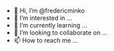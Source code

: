 - 👋 Hi, I’m @fredericminko
- 👀 I’m interested in ...
- 🌱 I’m currently learning ...
- 💞️ I’m looking to collaborate on ...
- 📫 How to reach me ...

<!---
fredericminko/fredericminko is a ✨ special ✨ repository because its `README.md` (this file) appears on your GitHub profile.
You can click the Preview link to take a look at your changes.
--->
